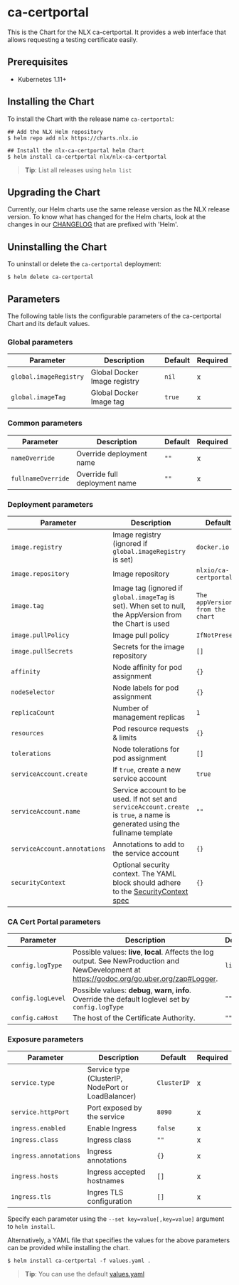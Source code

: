 # ca-certportal 

This is the Chart for the NLX ca-certportal. It provides a 
web interface that allows requesting a testing certificate easily.

## Prerequisites

- Kubernetes 1.11+

## Installing the Chart

To install the Chart with the release name `ca-certportal`:

```console
## Add the NLX Helm repository
$ helm repo add nlx https://charts.nlx.io

## Install the nlx-ca-certportal helm Chart
$ helm install ca-certportal nlx/nlx-ca-certportal
```

> **Tip**: List all releases using `helm list`

## Upgrading the Chart

Currently, our Helm charts use the same release version as the NLX release version. 
To know what has changed for the Helm charts, look at the changes in our [CHANGELOG](https://gitlab.com/commonground/nlx/nlx/-/blob/master/CHANGELOG.md) 
that are prefixed with 'Helm'.

## Uninstalling the Chart

To uninstall or delete the `ca-certportal` deployment:

```console
$ helm delete ca-certportal
```

## Parameters

The following table lists the configurable parameters of the ca-certportal Chart and its default values.

### Global parameters

| Parameter | Description | Default | Required |
| --------- | ----------- | ------- | -------- |
| `global.imageRegistry` | Global Docker Image registry | `nil` | x |
| `global.imageTag` | Global Docker Image tag | `true` | x |

### Common parameters

| Parameter | Description | Default | Required |
| --------- | ----------- | ------- | -------- |
| `nameOverride` | Override deployment name | `""` | x | 
| `fullnameOverride` | Override full deployment name | `""` | x |

### Deployment parameters

| Parameter | Description | Default | Required |
| --------- | ----------- | ------- | -------- |
| `image.registry` | Image registry (ignored if `global.imageRegistry` is set) | `docker.io` | x | 
| `image.repository` | Image repository | `nlxio/ca-certportal` | x |
| `image.tag` | Image tag (ignored if `global.imageTag` is set). When set to null, the AppVersion from the Chart is used | `The appVersion from the chart` | x |
| `image.pullPolicy` | Image pull policy | `IfNotPresent` | x |
| `image.pullSecrets` | Secrets for the image repository | `[]` | x |
| `affinity` | Node affinity for pod assignment | `{}` | x |
| `nodeSelector` | Node labels for pod assignment | `{}` | x |
| `replicaCount` | Number of management replicas | `1` | x |
| `resources` | Pod resource requests & limits | `{}` | x |
| `tolerations` | Node tolerations for pod assignment | `[]` | x |
| `serviceAccount.create` | If `true`, create a new service account | `true` | x |
| `serviceAccount.name` | Service account to be used. If not set and `serviceAccount.create` is `true`, a name is generated using the fullname template | `""` | x |
| `serviceAccount.annotations` | Annotations to add to the service account | `{}` | x | 
| `securityContext` | Optional security context. The YAML block should adhere to the [SecurityContext spec](https://kubernetes.io/docs/reference/generated/kubernetes-api/v1.16/#securitycontext-v1-core) | `{}` | x |

### CA Cert Portal parameters
| Parameter | Description | Default | Required |
| --------- | ----------- | ------- | -------- |
| `config.logType` | Possible values: **live**, **local**. Affects the log output. See NewProduction and NewDevelopment at https://godoc.org/go.uber.org/zap#Logger. | `live` | x |
| `config.logLevel` | Possible values: **debug**, **warn**, **info**. Override the default loglevel set by `config.logType` | `""` | x |
| `config.caHost` | The host of the Certificate Authority. | `""` | x |

### Exposure parameters

| Parameter | Description | Default | Required |
| --------- | ----------- | ------- | -------- | 
| `service.type` | Service type (ClusterIP, NodePort or LoadBalancer) | `ClusterIP` | x |
| `service.httpPort` | Port exposed by the service | `8090` | x |
| `ingress.enabled` | Enable Ingress | `false` | x |
| `ingress.class` | Ingress class | `""` | x |
| `ingress.annotations` | Ingress annotations | `{}` | x |
| `ingress.hosts` | Ingress accepted hostnames | `[]` | x |
| `ingress.tls` | Ingres TLS configuration | `[]` | x |

Specify each parameter using the `--set key=value[,key=value]` argument to `helm install`.

Alternatively, a YAML file that specifies the values for the above parameters can be provided while installing the chart. 

```console
$ helm install ca-certportal -f values.yaml .
```
> **Tip**: You can use the default [values.yaml](https://gitlab.com/commonground/nlx/nlx/blob/master/helm/charts/ca-certportal/values.yaml)
